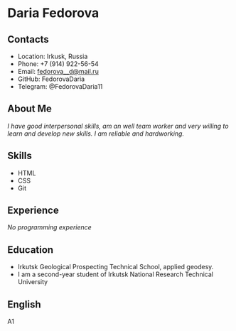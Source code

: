 # Daria Fedorova

## Contacts

- Location: Irkusk, Russia
- Phone: +7 (914) 922-56-54
- Email: fedorova__d@mail.ru
- GitHub: FedorovaDaria
- Telegram: @FedorovaDaria11

## About Me

_I have good interpersonal skills, am an well team worker and very willing to learn and develop new skills. I am reliable and hardworking._

## Skills

- HTML
- CSS
- Git

## Experience

_No programming experience_

## Education

- Irkutsk Geological Prospecting Technical School, applied geodesy.
- I am a second-year student of Irkutsk National Research Technical University

## English

A1
